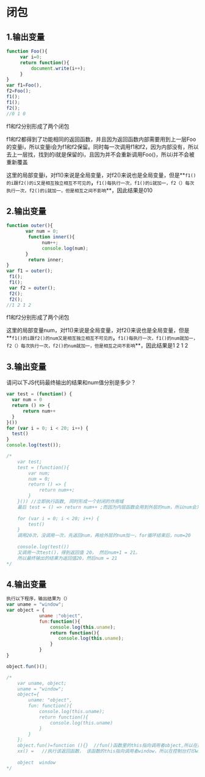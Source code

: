 # 闭包

## 1.输出变量

``` javascript
function Foo(){
     var i=0;
     return function(){
         document.write(i++);
     }
}
var f1=Foo(),
f2=Foo();
f1();
f1();
f2();
//0 1 0
```

f1和f2分别形成了两个闭包

f1和f2都得到了功能相同的返回函数，并且因为返回函数内部需要用到上一层Foo的变量i，所以变量i会为f1和f2保留。同时每一次调用f1和f2，因为内部没有，所以去上一层找，找到的i就是保留的i，且因为并不会重新调用Foo()，所以i并不会被重新覆盖

这里的局部变量i，对f1()来说是全局变量，对f2()来说也是全局变量，但是**`f1()的i跟f2()的i又是相互独立相互不可见的`**，**`f1()每执行一次，f1()的i就加一，f2（）每次执行一次，f2()的i就加一，但是相互之间不影响`**，因此结果是010

## 2.输出变量

``` javascript
function outer(){
       var num = 0;
        function inner(){
             num++;
             console.log(num);
       }
        return inner;
}
var f1 = outer();
 f1();
 f1();
 var f2 = outer();
 f2();
 f2();
//1 2 1 2
```

f1和f2分别形成了两个闭包

这里的局部变量num，对f1()来说是全局变量，对f2()来说也是全局变量，但是**`f1()的i跟f2()的num又是相互独立相互不可见的`**，**`f1()每执行一次，f1()的num就加一，f2（）每次执行一次，f2()的num就加一，但是相互之间不影响`**，因此结果是1 2 1 2

## 3.输出变量

请问以下JS代码最终输出的结果和num值分别是多少？

``` javascript
var test = (function() {
  var num = 0
  return () => {
      return num++
  }
}())
for (var i = 0; i < 20; i++) {
  test()
}
console.log(test());

/*
	var test;
	test = (function(){
		var num;
		num = 0;
		return () => {
			return num++;
		}
	}()) //立即执行函数, 同时形成一个封闭的作用域
	最后 test = () => return num++ ;而因为内层函数会用到外层的num，所以num会为函数保留
	
	for (var i = 0; i < 20; i++) {
  		test()
	}
	调用20次，没调用一次，先返回num，再给外层的num加一，for循环结束后，num=20
	
	console.log(test())
	又调用一次test()，得到返回值 20， 然后num+1 = 21。
	所以最终输出的结果为返回值20，然后num = 21
*/
```



## 4.输出变量

``` javascript
执行以下程序，输出结果为（）
var uname = "window";
var object = {
            uname :"object",
            fun:function(){
                console.log(this.uname);
                return function(){
                   console.log(this.uname);
                }
            }
}

object.fun()();

/*
	var uname, object;
	uname = "window";
	object={
		uname: "object",
		fun: function(){
			console.log(this.uname);
			return function(){
				console.log(this.uname)
			}
		}
	};
	object.fun()=function (){}  //fun()函数里的this指向调用者object,所以在控制台打印object.uname"object"，然后得到返回函数
	xx() =   //执行该返回函数， 该函数的this指向调用者window，所以在控制台打印window.unamme"wndow".
	
	object  window
*/
```

